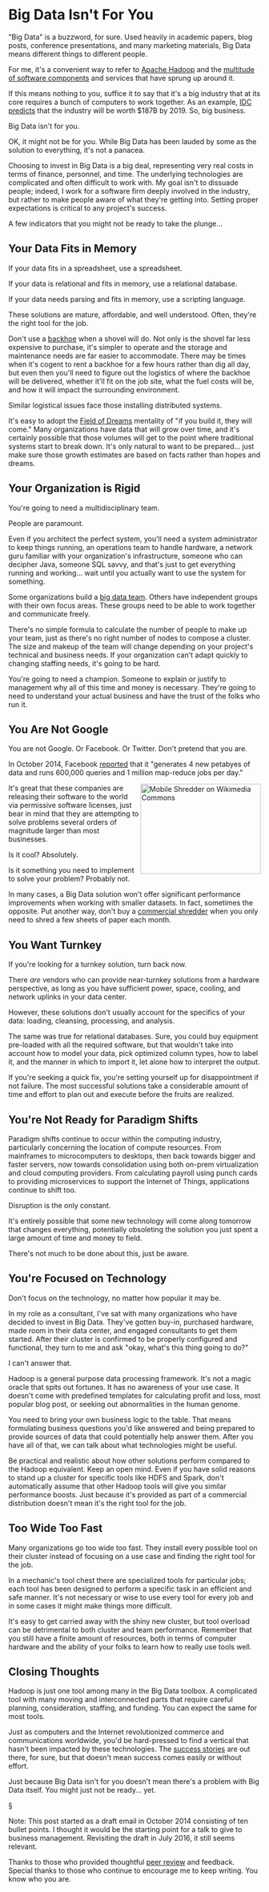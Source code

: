 <!-- title: Big Data Isn't For You -->
<!-- categories: essay -->
<!-- tags: big data,industry -->
<!-- published: 2016-07-23T16:00:00-05:00 -->
<!-- updated: 2020-08-09T16:00:00-05:00 -->
<!-- summary: Choosing to invest in Big Data is a big deal, representing very real costs in terms of finance, personnel, and time. It's not for everyone. -->

# Big Data Isn't For You

"Big Data" is a buzzword, for sure. Used heavily in academic papers, blog posts, conference presentations, and many marketing materials, Big Data means different things to different people.

For me, it's a convenient way to refer to [Apache Hadoop](https://hadoop.apache.org/) and the [multitude of software components](http://bigdata.andreamostosi.name/) and services that have sprung up around it.

If this means nothing to you, suffice it to say that it's a big industry that at its core requires a bunch of computers to work together. As an example, [IDC predicts](https://www.informationweek.com/big-data/big-data-analytics/big-data-analytics-sales-will-reach-$187-billion-by-2019/d/d-id/1325631) that the industry will be worth $187B by 2019. So, big business.

Big Data isn't for you.

OK, it might not be for you. While Big Data has been lauded by some as the solution to everything, it's not a panacea.

Choosing to invest in Big Data is a big deal, representing very real costs in terms of finance, personnel, and time. The underlying technologies are complicated and often difficult to work with. My goal isn't to dissuade people; indeed, I work for a software firm deeply involved in the industry, but rather to make people aware of what they're getting into. Setting proper expectations is critical to any project's success.

A few indicators that you might not be ready to take the plunge...

## Your Data Fits in Memory

If your data fits in a spreadsheet, use a spreadsheet.

If your data is relational and fits in memory, use a relational database.

If your data needs parsing and fits in memory, use a scripting language.

These solutions are mature, affordable, and well understood. Often, they're the right tool for the job.

Don't use a [backhoe](https://en.wikipedia.org/wiki/Backhoe) when a shovel will do. Not only is the shovel far less expensive to purchase, it's simpler to operate and the storage and maintenance needs are far easier to accommodate. There may be times when it's cogent to rent a backhoe for a few hours rather than dig all day, but even then you'll need to figure out the logistics of where the backhoe will be delivered, whether it'll fit on the job site, what the fuel costs will be, and how it will impact the surrounding environment.

Similar logistical issues face those installing distributed systems.

It's easy to adopt the [Field of Dreams](https://www.imdb.com/title/tt0097351/) mentality of "if you build it, they will come." Many organizations have data that will grow over time, and it's certainly possible that those volumes will get to the point where traditional systems start to break down. It's only natural to want to be prepared... just make sure those growth estimates are based on facts rather than hopes and dreams.

## Your Organization is Rigid

You're going to need a multidisciplinary team.

People are paramount.

Even if you architect the perfect system, you'll need a system administrator to keep things running, an operations team to handle hardware, a network guru familiar with your organization's infrastructure, someone who can decipher Java, someone SQL savvy, and that's just to get everything running and working... wait until you actually want to use the system for something.

Some organizations build a [big data team](https://hbr.org/2013/07/five-roles-you-need-on-your-bi). Others have independent groups with their own focus areas. These groups need to be able to work together and communicate freely.

There's no simple formula to calculate the number of people to make up your team, just as there's no right number of nodes to compose a cluster. The size and makeup of the team will change depending on your project's technical and business needs. If your organization can't adapt quickly to changing staffing needs, it's going to be hard.


You're going to need a champion. Someone to explain or justify to management why all of this time and money is necessary. They're going to need to understand your actual business and have the trust of the folks who run it.

## You Are Not Google

You are not Google. Or Facebook. Or Twitter. Don't pretend that you are.

In October 2014, Facebook [reported](https://research.fb.com/blog/2014/10/facebook-s-top-open-data-problems/) that it "generates 4 new petabyes of data and runs 600,000 queries and 1 million map-reduce jobs per day."

<a href="https://commons.wikimedia.org/wiki/File:Mobile_shredder_%281%29.jpg" title="Mobile Shredder on Wikimedia Commons"><img src="https://c1.staticflickr.com/9/8892/28497552915_71164e2920_m_d.jpg" width="240" height="180" alt="Mobile Shredder on Wikimedia Commons" align="right"></a>

It's great that these companies are releasing their software to the world via permissive software licenses, just bear in mind that they are attempting to solve problems several orders of magnitude larger than most businesses. 

Is it cool? Absolutely.

Is it something you need to implement to solve your problem? Probably not.

In many cases, a Big Data solution won't offer significant performance improvements when working with smaller datasets. In fact, sometimes the opposite. Put another way, don't buy a [commercial shredder](https://www.amazon.com/gp/product/B001BYSMCM/?tag=v2mdc-20) when you only need to shred a few sheets of paper each month.

## You Want Turnkey

If you're looking for a turnkey solution, turn back now.

There *are* vendors who can provide near-turnkey solutions from a hardware perspective, as long as you have sufficient power, space, cooling, and network uplinks in your data center.

However, these solutions don't usually account for the specifics of your data: loading, cleansing, processing, and analysis.

The same was true for relational databases. Sure, you could buy equipment pre-loaded with all the required software, but that wouldn't take into account how to model your data, pick optimized column types, how to label it, and the manner in which to import it, let alone how to interpret the output.

If you're seeking a quick fix, you're setting yourself up for disappointment if not failure. The most successful solutions take a considerable amount of time and effort to plan out and execute before the fruits are realized.

## You're Not Ready for Paradigm Shifts

Paradigm shifts continue to occur within the computing industry, particularly concerning the location of compute resources. From mainframes to microcomputers to desktops, then back towards bigger and faster servers, now towards consolidation using both on-prem virtualization and cloud computing providers. From calculating payroll using punch cards to providing microservices to support the Internet of Things, applications continue to shift too.

Disruption is the only constant.

It's entirely possible that some new technology will come along tomorrow that changes everything, potentially obsoleting the solution you just spent a large amount of time and money to field.

There's not much to be done about this, just be aware.

## You're Focused on Technology

Don't focus on the technology, no matter how popular it may be.

In my role as a consultant, I've sat with many organizations who have decided to invest in Big Data. They've gotten buy-in, purchased hardware, made room in their data center, and engaged consultants to get them started. After their cluster is confirmed to be properly configured and functional, they turn to me and ask "okay, what's this thing going to do?"

I can't answer that.

Hadoop is a general purpose data processing framework. It's not a magic oracle that spits out fortunes. It has no awareness of your use case. It doesn't come with predefined templates for calculating profit and loss, most popular blog post, or seeking out abnormalities in the human genome.

You need to bring your own business logic to the table. That means formulating business questions you'd like answered and being prepared to provide sources of data that could potentially help answer them. After you have all of that, we can talk about what technologies might be useful.

Be practical and realistic about how other solutions perform compared to the Hadoop equivalent. Keep an open mind. Even if you have solid reasons to stand up a cluster for specific tools like HDFS and Spark, don't automatically assume that other Hadoop tools will give you similar performance boosts. Just because it's provided as part of a commercial distribution doesn't mean it's the right tool for the job.

## Too Wide Too Fast

Many organizations go too wide too fast. They install every possible tool on their cluster instead of focusing on a use case and finding the right tool for the job.

In a mechanic's tool chest there are specialized tools for particular jobs; each tool has been designed to perform a specific task in an efficient and safe manner. It's not necessary or wise to use every tool for every job and in some cases it might make things more difficult.

It's easy to get carried away with the shiny new cluster, but tool overload can be detrimental to both cluster and team performance. Remember that you still have a finite amount of resources, both in terms of computer hardware and the ability of your folks to learn how to really use tools well.

## Closing Thoughts

Hadoop is just one tool among many in the Big Data toolbox. A complicated tool with many moving and interconnected parts that require careful planning, consideration, staffing, and funding. You can expect the same for most tools.

Just as computers and the Internet revolutionized commerce and communications worldwide, you'd be hard-pressed to find a vertical that hasn't been impacted by these technologies. The [success stories](https://www.google.com/search?q=big+data+success+stories) are out there, for sure, but that doesn't mean success comes easily or without effort.

Just because Big Data isn't for you doesn't mean there's a problem with Big Data itself. You might just not be ready... yet.

&sect;

Note: This post started as a draft email in October 2014 consisting of ten bullet points. I thought it would be the starting point for a talk to give to business management. Revisiting the draft in July 2016, it still seems relevant.

Thanks to those who provided thoughtful [peer review](/v2/2015/09/09/peer-review.html) and feedback. Special thanks to those who continue to encourage me to keep writing. You know who you are.
